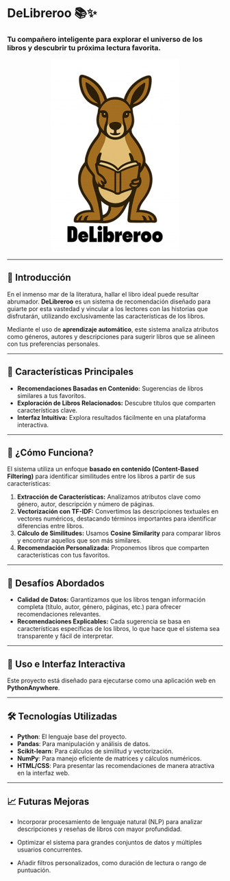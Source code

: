 # **DeLibreroo** 📚✨  
### Tu compañero inteligente para explorar el universo de los libros y descubrir tu próxima lectura favorita.

<p align="center">
  <img src="DeLibreroo.png" alt="DeLibreroo Logo" width="300"/>
</p>

---

## 📖 **Introducción**

En el inmenso mar de la literatura, hallar el libro ideal puede resultar abrumador. **DeLibreroo** es un sistema de recomendación diseñado para guiarte por esta vastedad y vincular a los lectores con las historias que disfrutarán, utilizando exclusivamente las características de los libros.

Mediante el uso de **aprendizaje automático**, este sistema analiza atributos como géneros, autores y descripciones para sugerir libros que se alineen con tus preferencias personales.

---

## 🌟 **Características Principales**

- **Recomendaciones Basadas en Contenido:** Sugerencias de libros similares a tus favoritos.  
- **Exploración de Libros Relacionados:** Descubre títulos que comparten características clave.  
- **Interfaz Intuitiva:** Explora resultados fácilmente en una plataforma interactiva.  

---

## 🧠 **¿Cómo Funciona?**

El sistema utiliza un enfoque **basado en contenido (Content-Based Filtering)** para identificar similitudes entre los libros a partir de sus características:

1. **Extracción de Características:** Analizamos atributos clave como género, autor, descripción y número de páginas.  
2. **Vectorización con TF-IDF:** Convertimos las descripciones textuales en vectores numéricos, destacando términos importantes para identificar diferencias entre libros.  
3. **Cálculo de Similitudes:** Usamos **Cosine Similarity** para comparar libros y encontrar aquellos que son más similares.  
4. **Recomendación Personalizada:** Proponemos libros que comparten características con tus favoritos.  

---

## 🚧 **Desafíos Abordados**

- **Calidad de Datos:** Garantizamos que los libros tengan información completa (título, autor, género, páginas, etc.) para ofrecer recomendaciones relevantes.  
- **Recomendaciones Explicables:** Cada sugerencia se basa en características específicas de los libros, lo que hace que el sistema sea transparente y fácil de interpretar.  

---

## 🚀 **Uso e Interfaz Interactiva**

Este proyecto está diseñado para ejecutarse como una aplicación web en **PythonAnywhere**.

---

## 🛠️ **Tecnologías Utilizadas**
  
- **Python**: El lenguaje base del proyecto.
- **Pandas**: Para manipulación y análisis de datos.
- **Scikit-learn**: Para cálculos de similitud y vectorización.
- **NumPy**: Para manejo eficiente de matrices y cálculos numéricos.
- **HTML/CSS**: Para presentar las recomendaciones de manera atractiva en la interfaz web.
  
---
  
## 📈 **Futuras Mejoras**
  
- Incorporar procesamiento de lenguaje natural (NLP) para analizar descripciones y reseñas de libros con mayor profundidad.

- Optimizar el sistema para grandes conjuntos de datos y múltiples usuarios concurrentes.

- Añadir filtros personalizados, como duración de lectura o rango de puntuación.